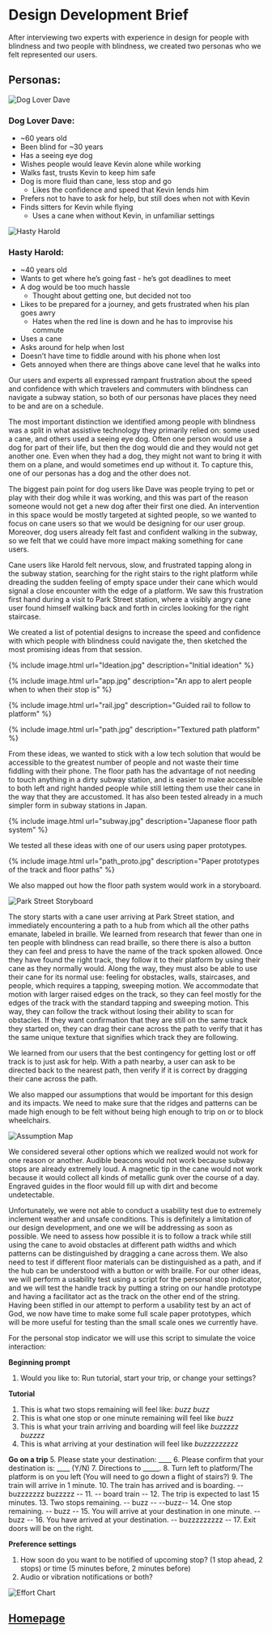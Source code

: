 # Design Development Brief
After interviewing two experts with experience in design for people with blindness and two people with blindness, we 
created two personas who we felt represented our users.

## Personas:

![Dog Lover Dave](dave.jpg)

### Dog Lover Dave:
* ~60 years old
* Been blind for ~30 years
* Has a seeing eye dog
* Wishes people would leave Kevin alone while working
* Walks fast, trusts Kevin to keep him safe
* Dog is more fluid than cane, less stop and go
  * Likes the confidence and speed that Kevin lends him
* Prefers not to have to ask for help, but still does when not with Kevin
* Finds sitters for Kevin while flying
  * Uses a cane when without Kevin, in unfamiliar settings
  
![Hasty Harold](harold.jpeg)

### Hasty Harold:
* ~40 years old
* Wants to get where he’s going fast - he’s got deadlines to meet
* A dog would be too much hassle
  * Thought about getting one, but decided not too
* Likes to be prepared for a journey, and gets frustrated when his plan goes awry
  * Hates when the red line is down and he has to improvise his commute
* Uses a cane
* Asks around for help when lost
* Doesn’t have time to fiddle around with his phone when lost
* Gets annoyed when there are things above cane level that he walks into

Our users and experts all expressed rampant frustration about the speed and confidence with which travelers and commuters
with blindness can navigate a subway station, so both of our personas have places they need to be and are on a schedule.

The most important distinction we identified among people with blindness was a split in what assistive technology they
primarily relied on: some used a cane, and others used a seeing eye dog. Often one person would use a dog for part of 
their life, but then the dog would die and they would not get another one. Even when they had a dog, they might not want
to bring it with them on a plane, and would sometimes end up without it. To capture this, one of our personas has a dog
and the other does not.

The biggest pain point for dog users like Dave was people trying to pet or play with their dog while it was working, and
this was part of the reason someone would not get a new dog after their first one died. An intervention in this space
would be mostly targeted at sighted people, so we wanted to focus on cane users so that we would be designing for our 
user group. Moreover, dog users already felt fast and confident walking in the subway, so we felt that we could have 
more impact making something for cane users.

Cane users like Harold felt nervous, slow, and frustrated tapping along in the subway station, searching for the right 
stairs to the right platform while dreading the sudden feeling of empty space under their cane which would signal a 
close encounter with the edge of a platform. We saw this frustration first hand during a visit to Park Street station, 
where a visibly angry cane user found himself walking back and forth in circles looking for the right staircase.

We created a list of potential designs to increase the speed and confidence with which people with blindness could 
navigate the, then sketched the most promising ideas from that session.

{% include image.html url="Ideation.jpg" description="Initial ideation" %}

{% include image.html url="app.jpg" description="An app to alert people when to when their stop is" %}

{% include image.html url="rail.jpg" description="Guided rail to follow to platform" %}

{% include image.html url="path.jpg" description="Textured path platform" %}

From these ideas, we wanted to stick with a low tech solution that would be accessible to the greatest number of people 
and not waste their time fiddling with their phone. The floor path has the advantage of not needing to touch anything 
in a dirty subway station, and is easier to make accessible to both left and right handed people while still letting 
them use their cane in the way that they are accustomed. It has also been tested already in a much simpler form in 
subway stations in Japan.

{% include image.html url="subway.jpg" description="Japanese floor path system" %}

We tested all these ideas with one of our users using paper prototypes.

{% include image.html url="path_proto.jpg" description="Paper prototypes of the track and floor paths" %}

We also mapped out how the floor path system would work in a storyboard.

![Park Street Storyboard](storyboard.jpg)

The story starts with a cane user arriving at Park Street station, and immediately encountering a path to a hub from
which all the other paths emanate, labeled in braille. We learned from research that fewer than one in ten people with
blindness can read braille, so there there is also a button they can feel and press to have the name of the track 
spoken allowed. Once they have found the right track, they follow it to their platform by using their cane as they 
normally would. Along the way, they must also be able to use their cane for its normal use: feeling for obstacles, 
walls, staircases, and people, which requires a tapping, sweeping motion. We accommodate that motion with larger raised 
edges on the track, so they can feel mostly for the edges of the track with the standard tapping and sweeping motion. 
This way, they can follow the track without losing their ability to scan for obstacles. If they want confirmation that 
they are still on the same track they started on, they can drag their cane across the path to verify that it has the 
same unique texture that signifies which track they are following.

We learned from our users that the best contingency for getting lost or off track is to just ask for help. With a path 
nearby, a user can ask to be directed back to the nearest path, then verify if it is correct by dragging their cane 
across the path.

We also mapped our assumptions that would be important for this design and its impacts. We need to make sure that the
ridges and patterns can be made high enough to be felt without being high enough to trip on or to block wheelchairs. 

![Assumption Map](assumptions.jpg)

We considered several other options which we realized would not work for one reason or another. Audible beacons would
not work because subway stops are already extremely loud. A magnetic tip in the cane would not work because it would 
collect all kinds of metallic gunk over the course of a day. Engraved guides in the floor would fill up with dirt and 
become undetectable. 

Unfortunately, we were not able to conduct a usability test due to extremely inclement weather and unsafe conditions. This is definitely a limitation of our design development, and one we will be addressing as soon as possible. We need to assess how possible it is to follow a track while still using the cane to avoid obstacles at different path widths and which patterns can be distinguished by dragging a cane across them. We also need to test if different floor materials can be distinguished as a path, and if the hub can be understood with a button or with braille. For our other ideas, we will perform a usability test using a script for the personal stop indicator, and we will test the handle track by putting a string on our handle prototype and having a facilitator act as the track on the other end of the string. Having been stifled in our attempt to perform a usability test by an act of God, we now have time to make some full scale paper prototypes, which will be more useful for testing than the small scale ones we currently have. 

For the personal stop indicator we will use this script to simulate the voice interaction:

**Beginning prompt**
1. Would you like to: Run tutorial, start your trip, or change your settings?

**Tutorial**
1. This is what two stops remaining will feel like: *buzz buzz*
2. This is what one stop or one minute remaining will feel like *buzz*
3. This is what your train arriving and boarding will feel like *buzzzzz buzzzz*
4. This is what arriving at your destination will feel like *buzzzzzzzzz*

**Go on a trip**
5. Please state your destination: ____
6. Please confirm that your destination is: ____ (Y/N)
7. Directions to _____.
8. Turn left to platform/The platform is on you left (You will need to go down a flight of stairs?)
9. The train will arrive in 1 minute.
10. The train has arrived and is boarding. -- buzzzzzzz buzzzzz --
11. -- board train --
12. The trip is expected to last 15 minutes.
13. Two stops remaining. -- buzz -- --buzz--
14. One stop remaining. -- buzz --
15. You will arrive at your destination in one minute. -- buzz --
16. You have arrived at your destination. -- buzzzzzzzzz --
17. Exit doors will be on the right. 

**Preference settings**
1. How soon do you want to be notified of upcoming stop? (1 stop ahead, 2 stops) or time (5 minutes before, 2 minutes before)
2. Audio or vibration notifications or both?

![Effort Chart](effort_chart.png)


## [Homepage](index.md)
























